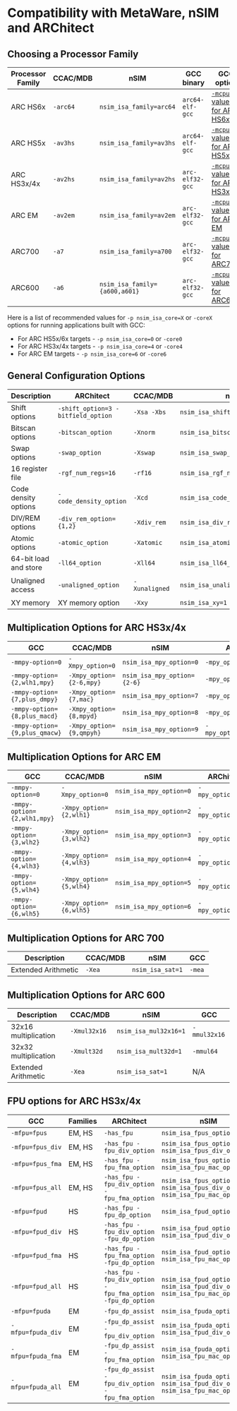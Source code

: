 # Compatibility with MetaWare, nSIM and ARChitect

## Choosing a Processor Family

| Processor Family | CCAC/MDB | nSIM                          | GCC binary      | GCC option                                                                                           |
|------------------|----------|-------------------------------|-----------------|------------------------------------------------------------------------------------------------------|
| ARC HS6x         | `-arc64` | `nsim_isa_family=arc64`       | `arc64-elf-gcc` | [`-mcpu=` values for ARC HS6x](./target-options.md#values-of--mcpu-for-arcv3)                        |
| ARC HS5x         | `-av3hs` | `nsim_isa_family=av3hs`       | `arc64-elf-gcc` | [`-mcpu=` values for ARC HS5x](./target-options.md#values-of--mcpu-for-arcv3)                        |
| ARC HS3x/4x      | `-av2hs` | `nsim_isa_family=av2hs`       | `arc-elf32-gcc` | [`-mcpu=` values for ARC HS3x/4x](./target-options.md#values-of-mcpu-for-arc-hs3x-and-hs4x-families) |
| ARC EM           | `-av2em` | `nsim_isa_family=av2em`       | `arc-elf32-gcc` | [`-mcpu=` values for ARC EM](./target-options.md#values-of--mcpu-for-arc-em-family)                  |
| ARC700           | `-a7`    | `nsim_isa_family=a700`        | `arc-elf32-gcc` | [`-mcpu=` values for ARC700](./target-options.md#values-of--mcpu-for-arc-600-and-700-families)       |
| ARC600           | `-a6`    | `nsim_isa_family={a600,a601}` | `arc-elf32-gcc` | [`-mcpu=` values for ARC600](./target-options.md#values-of--mcpu-for-arc-600-and-700-families)       |

Here is a list of recommended values for `-p nsim_isa_core=X` or `-coreX` options
for running applications built with GCC:

* For ARC HS5x/6x targets - `-p nsim_isa_core=0` or `-core0`
* For ARC HS3x/4x targets - `-p nsim_isa_core=4` or `-core4`
* For ARC EM targets - `-p nsim_isa_core=6` or `-core6`

## General Configuration Options

| Description           | ARChitect                          | CCAC/MDB      | nSIM                             | GCC                  |
|-----------------------|------------------------------------|---------------|----------------------------------|----------------------|
| Shift options         | `-shift_option=3 -bitfield_option` | `-Xsa -Xbs`   | `nsim_isa_shift_option=3`        | `-mbarrel-shifter`   |
| Bitscan options       | `-bitscan_option`                  | `-Xnorm`      | `nsim_isa_bitscan_option=1`      | `-mnorm`             |
| Swap options          | `-swap_option`                     | `-Xswap`      | `nsim_isa_swap_option=1`         | `-mswap`             |
| 16 register file      | `-rgf_num_regs=16`                 | `-rf16`       | `nsim_isa_rgf_num_regs=16`       | `-mrf16`             |
| Code density options  | `-code_density_option`             | `-Xcd`        | `nsim_isa_code_density_option=2` | `-mcode-density`     |
| DIV/REM options       | `-div_rem_option={1,2}`            | `-Xdiv_rem`   | `nsim_isa_div_rem_option={1,2}`  | `-mdiv-rem`          |
| Atomic options        | `-atomic_option`                   | `-Xatomic`    | `nsim_isa_atomic_option=1`       | `-matomic`           |
| 64-bit load and store | `-ll64_option`                     | `-Xll64`      | `nsim_isa_ll64_option=1`         | `-mll64`             |
| Unaligned access      | `-unaligned_option`                | `-Xunaligned` | `nsim_isa_unaligned_option=1`    | `-munaligned-access` |
| XY memory             | XY memory option                   | `-Xxy`        | `nsim_isa_xy=1`                  | `-mxy`               |

## Multiplication Options for ARC HS3x/4x

| GCC                           | CCAC/MDB                 | nSIM                        | ARChitect                |
|-------------------------------|--------------------------|-----------------------------|--------------------------|
| `-mmpy-option=0`              | `-Xmpy_option=0`         | `nsim_isa_mpy_option=0`     | `-mpy_option=none`       |
| `-mmpy-option={2,wlh1,mpy}`   | `-Xmpy_option={2-6,mpy}` | `nsim_isa_mpy_option={2-6}` | `-mpy_option=mpy`        |
| `-mmpy-option={7,plus_dmpy}`  | `-Xmpy_option={7,mac}`   | `nsim_isa_mpy_option=7`     | `-mpy_option=plus_dmpy`  |
| `-mmpy-option={8,plus_macd}`  | `-Xmpy_option={8,mpyd}`  | `nsim_isa_mpy_option=8`     | `-mpy_option=plus_macd`  |
| `-mmpy-option={9,plus_qmacw}` | `-Xmpy_option={9,qmpyh}` | `nsim_isa_mpy_option=9`     | `-mpy_option=plus_qmacw` |

## Multiplication Options for ARC EM

| GCC                         | CCAC/MDB                | nSIM                    | ARChitect          |
|-----------------------------|-------------------------|-------------------------|--------------------|
| `-mmpy-option=0`            | `-Xmpy_option=0`        | `nsim_isa_mpy_option=0` | `-mpy_option=none` |
| `-mmpy-option={2,wlh1,mpy}` | `-Xmpy_option={2,wlh1}` | `nsim_isa_mpy_option=2` | `-mpy_option=wlh1` |
| `-mmpy-option={3,wlh2}`     | `-Xmpy_option={3,wlh2}` | `nsim_isa_mpy_option=3` | `-mpy_option=wlh2` |
| `-mmpy-option={4,wlh3}`     | `-Xmpy_option={4,wlh3}` | `nsim_isa_mpy_option=4` | `-mpy_option=wlh3` |
| `-mmpy-option={5,wlh4}`     | `-Xmpy_option={5,wlh4}` | `nsim_isa_mpy_option=5` | `-mpy_option=wlh4` |
| `-mmpy-option={6,wlh5}`     | `-Xmpy_option={6,wlh5}` | `nsim_isa_mpy_option=6` | `-mpy_option=wlh5` |

## Multiplication Options for ARC 700

| Description         | CCAC/MDB | nSIM             | GCC    |
|---------------------|----------|------------------|--------|
| Extended Arithmetic | `-Xea`   | `nsim_isa_sat=1` | `-mea` |

## Multiplication Options for ARC 600

| Description          | CCAC/MDB     | nSIM                  | GCC          |
|----------------------|--------------|-----------------------|--------------|
| 32x16 multiplication | `-Xmul32x16` | `nsim_isa_mul32x16=1` | `-mmul32x16` |
| 32x32 multiplication | `-Xmult32d`  | `nsim_isa_mult32d=1`  | `-mmul64`    |
| Extended Arithmetic  | `-Xea`       | `nsim_isa_sat=1`      | N/A          |

## FPU options for ARC HS3x/4x

| GCC               | Families | ARChitect                                                 | nSIM                                                                           | CCAC/MDB                       |
|-------------------|----------|-----------------------------------------------------------|--------------------------------------------------------------------------------|--------------------------------|
| `-mfpu=fpus`      | EM, HS   | `-has_fpu`                                                | `nsim_isa_fpus_option=1`                                                       | `-Xfpus`                       |
| `-mfpu=fpus_div`  | EM, HS   | `-has_fpu -fpu_div_option`                                | `nsim_isa_fpus_option=1 nsim_isa_fpus_div_option=1`                            | `-Xfpus -Xfpus_div`            |
| `-mfpu=fpus_fma`  | EM, HS   | `-has_fpu -fpu_fma_option`                                | `nsim_isa_fpus_option=1 nsim_isa_fpu_mac_option=1`                             | `-Xfpus -Xfpu_mac`             |
| `-mfpu=fpus_all`  | EM, HS   | `-has_fpu -fpu_div_option -fpu_fma_option`                | `nsim_isa_fpus_option=1 nsim_isa_fpus_div_option=1 nsim_isa_fpu_mac_option=1`  | `-Xfpus -Xfpus_div -Xfpu_mac`  |
| `-mfpu=fpud`      | HS       | `-has_fpu -fpu_dp_option`                                 | `nsim_isa_fpud_option=1`                                                       | `-Xfpud`                       |
| `-mfpu=fpud_div`  | HS       | `-has_fpu -fpu_div_option -fpu_dp_option`                 | `nsim_isa_fpud_option=1 nsim_isa_fpud_div_option=1`                            | `-Xfpud -Xfpud_div`            |
| `-mfpu=fpud_fma`  | HS       | `-has_fpu -fpu_fma_option -fpu_dp_option`                 | `nsim_isa_fpud_option=1 nsim_isa_fpu_mac_option=1`                             | `-Xfpud -Xfpu_mac`             |
| `-mfpu=fpud_all`  | HS       | `-has_fpu -fpu_div_option -fpu_fma_option -fpu_dp_option` | `nsim_isa_fpud_option=1 nsim_isa_fpud_div_option=1 nsim_isa_fpu_mac_option=1`  | `-Xfpud -Xfpud_div -Xfpu_mac`  |
| `-mfpu=fpuda`     | EM       | `-fpu_dp_assist`                                          | `nsim_isa_fpuda_option=1`                                                      | `-Xfpuda`                      |
| `-mfpu=fpuda_div` | EM       | `-fpu_dp_assist -fpu_div_option`                          | `nsim_isa_fpuda_option=1 nsim_isa_fpud_div_option=1`                           | `-Xfpuda -Xfpus_div`           |
| `-mfpu=fpuda_fma` | EM       | `-fpu_dp_assist -fpu_fma_option`                          | `nsim_isa_fpuda_option=1 nsim_isa_fpu_mac_option=1`                            | `-Xfpuda -Xfpu_mac`            |
| `-mfpu=fpuda_all` | EM       | `-fpu_dp_assist -fpu_div_option -fpu_fma_option`          | `nsim_isa_fpuda_option=1 nsim_isa_fpud_div_option=1 nsim_isa_fpu_mac_option=1` | `-Xfpuda -Xfpus_div -Xfpu_mac` |
